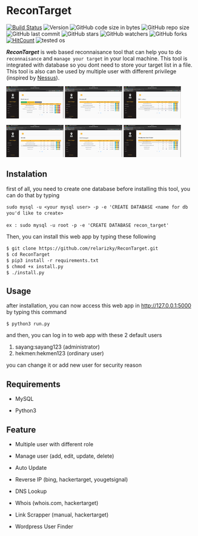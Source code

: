 # ReconTarget

[![Build Status](https://travis-ci.com/relarizky/ReconTarget.svg?branch=master)](https://relarizky/ReconTarget)
![Version](https://img.shields.io/badge/version-1.0-brightgreen)
![GitHub code size in bytes](https://img.shields.io/github/languages/code-size/relarizky/ReconTarget)
![GitHub repo size](https://img.shields.io/github/repo-size/relarizky/ReconTarget)
![GitHub last commit](https://img.shields.io/github/last-commit/relarizky/ReconTarget)
![GitHub stars](https://img.shields.io/github/stars/relarizky/ReconTarget)
![GitHub watchers](https://img.shields.io/github/watchers/relarizky/ReconTarget)
![GitHub forks](https://img.shields.io/github/forks/relarizky/ReconTarget)
[![HitCount](http://hits.dwyl.com/relarizky/ReconTarget.svg)](http://hits.dwyl.com/relarizky/ReconTarget)
![tested os](https://img.shields.io/badge/Tested%20on-ubuntu%2019.10-critical)

***ReconTarget*** is web based reconnaisance tool that can help you to do `reconnaisance` and `manage your target` in your local machine. 
This tool is integrated with database so you dont need to store your target list in a file. 
This tool is also can be used by multiple user with different privilege (inspired by [Nessus](https://docs.tenable.com/nessus/Content/GettingStarted.htm)).

<img src='https://raw.githubusercontent.com/relarizky/ReconTarget/master/screenshot/1.png' width=30% height=25%> <img src='https://raw.githubusercontent.com/relarizky/ReconTarget/master/screenshot/2.png' width=30% height=25%> <img src='https://raw.githubusercontent.com/relarizky/ReconTarget/master/screenshot/3.png' width=30% height=25%>

<img src='https://raw.githubusercontent.com/relarizky/ReconTarget/master/screenshot/4.png' width=30% height=25%> <img src='https://raw.githubusercontent.com/relarizky/ReconTarget/master/screenshot/5.png' width=30% height=25%> <img src='https://raw.githubusercontent.com/relarizky/ReconTarget/master/screenshot/6.png' width=30% height=25%>

## Instalation

first of all, you need to create one database before installing this tool, you can do that by typing

```
sudo mysql -u <your mysql user> -p -e 'CREATE DATABASE <name for db you'd like to create>

ex : sudo mysql -u root -p -e 'CREATE DATABASE recon_target'
```

Then, you can install this web app by typing these following

```
$ git clone https://github.com/relarizky/ReconTarget.git
$ cd ReconTarget
$ pip3 install -r requirements.txt
$ chmod +x install.py
$ ./install.py
```

## Usage

after installation, you can now access this web app in http://127.0.0.1:5000 by typing this command

```
$ python3 run.py
```

and then, you can log in to web app with these 2 default users

1. sayang:sayang123 (administrator)
2. hekmen:hekmen123 (ordinary user)

you can change it or add new user for security reason

## Requirements

- MySQL 

- Python3 

## Feature

- Multiple user with different role

- Manage user (add, edit, update, delete)

- Auto Update

- Reverse IP (bing, hackertarget, yougetsignal)

- DNS Lookup

- Whois (whois.com, hackertarget)

- Link Scrapper (manual, hackertarget)

- Wordpress User Finder

